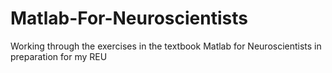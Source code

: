 # Matlab-For-Neuroscientists
Working through the exercises in the textbook Matlab for Neuroscientists in preparation for my REU
